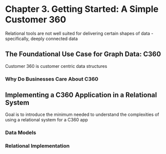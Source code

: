 # Chapter 3. Getting Started: A Simple Customer 360

Relational tools are not well suited for delivering certain shapes of data - specifically, deeply connected data

## The Foundational Use Case for Graph Data: C360

Customer 360 is customer centric data structures

### Why Do Businesses Care About C360

## Implementing a C360 Application in a Relational System

Goal is to introduce the minimum needed to understand the complexities of using a relational system for a C360 app

### Data Models

### Relational Implementation
